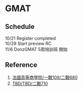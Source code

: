 # GMAT

## Schedule
10/21 Register completed   
10/29 Start preview RC   
11/6  DonzGMAT 5周培訓班 開始   

## Reference
1. [法國高等商學院/一戰109/二戰680](https://tingtinghsiao.pixnet.net/blog/post/184860135)   
2. [TBD/TBD/二戰710](https://tzuyian.pixnet.net/blog/post/401295419-%EF%BC%A7%EF%BC%AD%EF%BC%A1%EF%BC%B4%E8%87%AA%E4%BF%AE%E5%BF%83%E5%BE%97%EF%BC%88%E7%B8%BD%EF%BC%97%EF%BC%91%EF%BC%90%EF%BC%B6%EF%BC%93%EF%BC%94%EF%BC%8F%EF%BC%B1%EF%BC%95%EF%BC%91)
